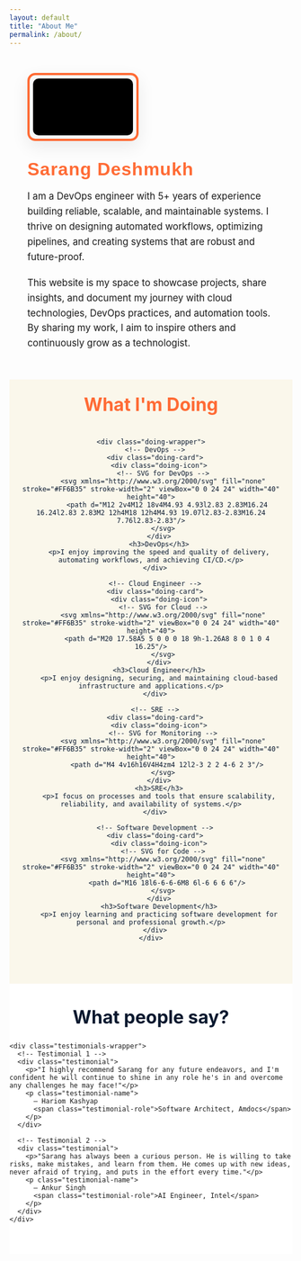 ```yaml
---
layout: default
title: "About Me"
permalink: /about/
---
```


<div class="about-page">

  <!-- VIDEO (replaces photo) -->
  <div class="about-video-wrap">
    <div id="yt-player" class="about-video" data-video-id="7g7pvNQEl5M" role="region" aria-label="Autoplaying muted looping video"></div>
  </div>

  <!-- Bio (kept your original text) -->
  <div class="about-bio">
    <h2>Sarang Deshmukh</h2>
    <p>
      I am a DevOps engineer with 5+ years of experience building reliable, scalable, and maintainable systems. I thrive on designing automated workflows, optimizing pipelines, and creating systems that are robust and future-proof.
    </p>
    <p>
      This website is my space to showcase projects, share insights, and document my journey with cloud technologies, DevOps practices, and automation tools. By sharing my work, I aim to inspire others and continuously grow as a technologist.
    </p>
  </div>
</div>

<!-- ================== WHAT I'M DOING SECTION (UNCHANGED) ================== -->
<section class="doing-section">
  <div class="container">
    <h2 class="doing-heading">What I'm Doing</h2>

    <div class="doing-wrapper">
      <!-- DevOps -->
      <div class="doing-card">
        <div class="doing-icon">
          <!-- SVG for DevOps -->
          <svg xmlns="http://www.w3.org/2000/svg" fill="none" stroke="#FF6B35" stroke-width="2" viewBox="0 0 24 24" width="40" height="40">
            <path d="M12 2v4M12 18v4M4.93 4.93l2.83 2.83M16.24 16.24l2.83 2.83M2 12h4M18 12h4M4.93 19.07l2.83-2.83M16.24 7.76l2.83-2.83"/>
          </svg>
        </div>
        <h3>DevOps</h3>
        <p>I enjoy improving the speed and quality of delivery, automating workflows, and achieving CI/CD.</p>
      </div>

      <!-- Cloud Engineer -->
      <div class="doing-card">
        <div class="doing-icon">
          <!-- SVG for Cloud -->
          <svg xmlns="http://www.w3.org/2000/svg" fill="none" stroke="#FF6B35" stroke-width="2" viewBox="0 0 24 24" width="40" height="40">
            <path d="M20 17.58A5 5 0 0 0 18 9h-1.26A8 8 0 1 0 4 16.25"/>
          </svg>
        </div>
        <h3>Cloud Engineer</h3>
        <p>I enjoy designing, securing, and maintaining cloud-based infrastructure and applications.</p>
      </div>

      <!-- SRE -->
      <div class="doing-card">
        <div class="doing-icon">
          <!-- SVG for Monitoring -->
          <svg xmlns="http://www.w3.org/2000/svg" fill="none" stroke="#FF6B35" stroke-width="2" viewBox="0 0 24 24" width="40" height="40">
            <path d="M4 4v16h16V4H4zm4 12l2-3 2 2 4-6 2 3"/>
          </svg>
        </div>
        <h3>SRE</h3>
        <p>I focus on processes and tools that ensure scalability, reliability, and availability of systems.</p>
      </div>

      <!-- Software Development -->
      <div class="doing-card">
        <div class="doing-icon">
          <!-- SVG for Code -->
          <svg xmlns="http://www.w3.org/2000/svg" fill="none" stroke="#FF6B35" stroke-width="2" viewBox="0 0 24 24" width="40" height="40">
            <path d="M16 18l6-6-6-6M8 6l-6 6 6 6"/>
          </svg>
        </div>
        <h3>Software Development</h3>
        <p>I enjoy learning and practicing software development for personal and professional growth.</p>
      </div>
    </div>
  </div>
</section>

<!-- ================== Testimonials Section (UNCHANGED) ================== -->
<section class="testimonials-section">
  <div class="container">
    <h2 class="testimonials-heading">What people say?</h2>

    <div class="testimonials-wrapper">
      <!-- Testimonial 1 -->
      <div class="testimonial">
        <p>"I highly recommend Sarang for any future endeavors, and I'm confident he will continue to shine in any role he's in and overcome any challenges he may face!"</p>
        <p class="testimonial-name">
          – Hariom Kashyap
          <span class="testimonial-role">Software Architect, Amdocs</span>
        </p>
      </div>

      <!-- Testimonial 2 -->
      <div class="testimonial">
        <p>"Sarang has always been a curious person. He is willing to take risks, make mistakes, and learn from them. He comes up with new ideas, never afraid of trying, and puts in the effort every time."</p>
        <p class="testimonial-name">
          – Ankur Singh
          <span class="testimonial-role">AI Engineer, Intel</span>
        </p>
      </div>
    </div>
  </div>
</section>

<style>
/* ================== Scoped styles for the updated upper part ================== */

.about-page {
  display: flex;
  flex-wrap: wrap;
  align-items: center;
  gap: 2rem;
  padding: 2rem;
  box-sizing: border-box;
}

/* Video wrapper with orange border (theme color #FF6B35) */
.about-video-wrap {
  flex: 0 0 360px;
  width: 360px;
  max-width: 45%;
  box-sizing: border-box;
  border-radius: 14px;
  padding: 6px; /* space to show rounded border */
  border: 4px solid #FF6B35;
  background: linear-gradient(180deg, rgba(0,0,0,0.02), rgba(0,0,0,0.02));
  box-shadow: 0 10px 30px rgba(0,0,0,0.08);
  overflow: hidden;
}

/* Inner video area holds poster image and iframe */
.about-video {
  position: relative;
  width: 100%;
  height: 0;
  padding-bottom: 56.25%; /* 16:9 */
  border-radius: 10px;
  overflow: hidden;
  background-color: #000;
  background-position: center;
  background-size: cover;
  background-repeat: no-repeat;
}

/* Slight overlay for a neutral look */
.about-video::after {
  content: "";
  position: absolute;
  inset: 0;
  pointer-events: none;
  background: linear-gradient(180deg, rgba(0,0,0,0.06), rgba(0,0,0,0.03));
}

/* iframe styling — starts hidden and fades in when ready */
.about-video iframe {
  position: absolute;
  inset: 0;
  width: 100%;
  height: 100%;
  border: 0;
  pointer-events: none;      /* prevents click-through to YouTube */
  opacity: 0;
  transition: opacity 300ms ease;
  display: block;
}

/* class added by script when ready to show player */
.about-video iframe.ready {
  opacity: 1;
}

/* Bio styles (kept your original visual but scoped) */
.about-bio {
  flex: 1 1 480px;
  font-size: 1.05rem;
  box-sizing: border-box;
}
.about-bio h2 {
  font-family: 'Rubik', sans-serif;
  font-size: 2rem;
  color: #FF6B35;
  margin: 0 0 0.5rem 0;
  letter-spacing: 1px;
}
.about-bio p {
  line-height: 1.6;
  margin-bottom: 1.2rem;
}

/* ================== WHAT I'M DOING SECTION (original styles) ================== */
.doing-section {
  background-color: #FAF7EB; /* beige background */
  color: #0A192F;
  padding: 25px 20px 60px 20px !important; /* reduced top padding */
  text-align: center;
  margin-top: 0 !important; /* ensure no extra margin from parent */
}

.doing-heading {
  font-size: 2rem;
  margin: 0 0 40px 0 !important; /* remove top margin */
  color: #FF6B35;
}

.doing-wrapper {
  display: flex;
  flex-wrap: wrap;
  justify-content: center;
  gap: 20px;
}

.doing-card {
  background-color: #FFFFFF;
  border: 2px solid #FF6B35;
  border-radius: 12px;
  padding: 25px 20px;
  width: 260px;
  transition: transform 0.3s ease, box-shadow 0.3s ease;
  box-shadow: 0 4px 12px rgba(0,0,0,0.1);
}

.doing-card:hover {
  transform: translateY(-6px);
  box-shadow: 0 8px 20px rgba(0,0,0,0.2);
}

.doing-card h3 {
  margin: 15px 0 8px 0;
  color: #FF6B35;
  font-size: 1.2rem;
}

.doing-card p {
  font-size: 0.85rem;
  line-height: 1.4;
  color: #0A192F;
}

.doing-icon {
  margin-bottom: 10px;
}

/* ================== TESTIMONIALS (original styles) ================== */
.testimonials-section {
  background-color: #fff;
  padding: 40px 0;
}

.testimonials-heading {
  color: #0A192F;
  font-size: 2rem;
  text-align: center;
  margin: 0 0 25px 0;
}

.testimonials-wrapper {
  display: flex;
  flex-wrap: wrap;
  justify-content: center;
  gap: 10px;
  padding: 0 20px;
  margin-bottom: 0;
}

.testimonial {
  background-color: #FF6B35;
  color: #FFFFFF !important;
  border-radius: 12px;
  padding: 30px 30px;
  box-shadow: 0 4px 15px rgba(0,0,0,0.2);
  flex: 0 1 360px;
  max-width: 360px;
  margin: 10px;
  transition: transform 0.3s ease, box-shadow 0.3s ease;
  border: none;
  position: relative;
  overflow: hidden;
}

.testimonial p {
  margin-bottom: 15px;
  color: #FFFFFF !important;
}

.testimonial-name {
  font-weight: bold;
  color: #FFFFFF !important;
  margin-top: 10px;
}

.testimonial-role {
  display: block;
  font-style: italic;
  color: #EFF6FF !important;
  margin-top: 3px;
}

/* Hover effect */
.testimonial:hover {
  transform: translateY(-5px);
  box-shadow: 0 8px 25px rgba(0,0,0,0.3);
}

/* ================== RESPONSIVE (original rules for these sections) ================== */
@media (max-width: 768px) {
  .about-page {
    flex-direction: column;
    align-items: flex-start;
  }
  .about-video-wrap {
    width: 100%;
    max-width: 100%;
    flex: 0 0 auto;
    padding: 4px;
    border-radius: 10px;
  }
  .about-video { border-radius: 8px; }
  .about-bio { text-align: left; width: 100%; }
  .doing-wrapper {
    flex-direction: column;
    align-items: center;
  }
  
  .doing-card {
    width: 90%;
  }
  .testimonials-wrapper {
    flex-direction: column;
    gap: 20px;
  }
  .testimonial {
    max-width: 90%;
    padding: 20px;
    margin: 0 auto;
  }
}

@media (max-width: 480px) {
  .testimonials-wrapper {
    width: 100%;
    padding: 0;
    flex-direction: column;
    align-items: center;
  }

  .testimonial {
    width: 95% !important;
    max-width: 320px !important;
    padding: 14px 16px;
    margin: 12px 0;
    font-size: 1.3rem;
    line-height: 1.5;
    text-align: left;
  }

  .testimonial p {
    margin-bottom: 10px;
  }

  .testimonial-name {
    font-size: 0.95rem;
    margin-top: 8px;
  }

  .testimonial-role {
    font-size: 0.85rem;
  }
}

@media (max-width: 768px) {
  .doing-heading {
    margin-bottom: 25px !important; /* reduce gap below heading on mobile */
  }
}
</style>

<!-- ================== SCRIPT: poster -> iframe (muted autoplay loop, no initial YouTube UI) ================== -->
<script>
/* Insert a muted, autoplaying, looping YouTube iframe but show a poster first
   so the initial UI doesn't look like the raw YouTube player.
   This script only touches #yt-player. */
(function () {
  const container = document.getElementById('yt-player');
  if (!container) return;
  const vid = container.dataset.videoId;

  // Poster choices: try maxres, fallback to hq
  const thumbMax = `https://i.ytimg.com/vi/${vid}/maxresdefault.jpg`;
  const thumbHQ  = `https://i.ytimg.com/vi/${vid}/hqdefault.jpg`;

  // Immediately set HQ poster to avoid showing any YouTube chrome
  container.style.backgroundImage = `linear-gradient(180deg, rgba(0,0,0,0.06), rgba(0,0,0,0.03)), url("${thumbHQ}")`;

  // Try to preload maxres; if available use it, otherwise keep HQ
  const preload = new Image();
  let posterUsed = thumbHQ;
  preload.src = thumbMax;
  preload.onload = function () {
    posterUsed = thumbMax;
    container.style.backgroundImage = `linear-gradient(180deg, rgba(0,0,0,0.06), rgba(0,0,0,0.03)), url("${posterUsed}")`;
    insertIframe();
  };
  preload.onerror = function () {
    // maxres not available; proceed with HQ poster
    insertIframe();
  };

  // Safety: if poster loading hangs, still insert iframe after timeout so area isn't blank
  setTimeout(function () {
    if (!container.querySelector('iframe')) insertIframe();
  }, 1600);

  function buildSrc() {
    // privacy-enhanced domain + autoplay muted + loop + request 720p (YouTube may adapt)
    const params = new URLSearchParams({
      autoplay: 1,
      mute: 1,
      loop: 1,
      playlist: vid,       // required for loop to work
      controls: 0,
      rel: 0,
      modestbranding: 1,
      playsinline: 1,
      vq: 'hd720'
    });
    return `https://www.youtube-nocookie.com/embed/${vid}?${params.toString()}`;
  }

  function insertIframe() {
    if (container.querySelector('iframe')) return;

    const iframe = document.createElement('iframe');
    iframe.src = buildSrc();
    iframe.title = 'Embedded video';
    iframe.setAttribute('frameborder', '0');
    // allow autoplay for muted content; picture-in-picture allowed
    iframe.setAttribute('allow', 'autoplay; encrypted-media; picture-in-picture');
    iframe.loading = 'eager';
    // Keep the iframe non-interactive so clicks won't open YouTube
    iframe.style.pointerEvents = 'none';

    container.appendChild(iframe);

    // Fade the iframe in when it appears; some browsers may not fire load, so use both load and timeout
    let revealed = false;
    function reveal() {
      if (revealed) return;
      iframe.classList.add('ready');
      // remove poster background so embedded player sits cleanly
      container.style.backgroundImage = 'none';
      revealed = true;
    }

    iframe.addEventListener('load', function () { setTimeout(reveal, 120); });
    setTimeout(reveal, 1200);
  }
})();
</script>
